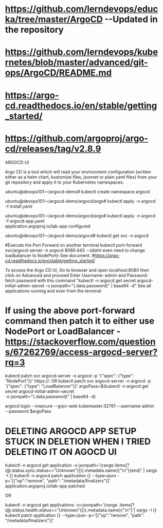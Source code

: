 # https://github.com/lerndevops/educka/tree/master/ArgoCD  --Updated in the repository
# https://github.com/lerndevops/kubernetes/blob/master/advanced/git-ops/ArgoCD/README.md
# https://argo-cd.readthedocs.io/en/stable/getting_started/
# https://github.com/argoproj/argo-cd/releases/tag/v2.8.9

ARGOCD UI

Argo CD is a tool which will read your environment configuration (written either as a helm chart, kustomize files, jsonnet or plain yaml files) from your git 
repository and apply it to your Kubernetes namespaces.

ubuntu@devops101:~/argocd-demo# kubectl create namespace argocd 

ubuntu@devops101:~/argocd-demo/argocd/argo# kubectl apply -n argocd -f install.yaml

ubuntu@devops101:~/argocd-demo/argocd/argo# kubectl apply -n argocd -f argocd-app.yaml                                                                                       
application.argoproj.io/lab-app configured

ubuntu@devops101:~/argocd-demo/argocd# kubectl get svc -n argocd

#Execute the Port Forward on another terminal
kubectl port-forward svc/argocd-server -n argocd 8080:443 --(didnt even need to change loadbalancer to NodePort)-See document. #https://argo-cd.readthedocs.io/en/stable/getting_started/

To access the Argo CD UI, Go to browser and open localhost:8080 then click on Advanced and proceed 
Enter Username: admin and Password: fetch password with this command "kubectl -n argocd get secret argocd-initial-admin-secret -o jsonpath="{.data.password}" | base64 -d"
See all applications running and even from the terminal

# If using the above port-forward command then patch it to either use NodePort or LoadBalancer -https://stackoverflow.com/questions/67262769/access-argocd-server?rq=3
kubectl patch svc argocd-server -n argocd -p '{"spec": {"type": "NodePort"}}' 
https://<hosted-node-ip>:<NodePort>
OR
kubectl patch svc argocd-server -n argocd -p '{"spec": {"type": "LoadBalancer"}}'
argoPass=$(kubectl -n argocd get secret argocd-initial-admin-secret \
    -o jsonpath="{.data.password}" | base64 -d)

argocd login --insecure --grpc-web kubemaster:32761 --username admin \
    --password $argoPass


# DELETING ARGOCD APP SETUP STUCK IN DELETION WHEN I TRIED DELETING IT ON AGOCD UI
kubectl -n argocd get application -o jsonpath='{range.items[?(@.status.sync.status=="Unknown")]}{.metadata.name}{"\n"}{end}' | xargs -I {} kubectl -n argocd patch application {} --type=json -p='[{"op":"remove", "path": "/metadata/finalizers"}]'
application.argoproj.io/lab-app patched

OR

kubectl -n argocd get applications -o=jsonpath='{range .items[?(@.status.health.status=="Unknown")]}{.metadata.name}{"\n"}'| xargs -I {} kubectl patch application {} --type=json -p='[{"op":"remove", "path": "/metadata/finalizers"}]'




